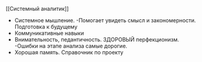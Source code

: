 
[[Системный аналитик]]

- Системное мышление. 
-Помогает увидеть смысл и закономерности. Подготовка к будущему
- Коммуникативные навыки
- Внимательность, педантичность. ЗДОРОВЫЙ перфекционизм. 
-Ошибки на этапе анализа самые дорогие.
- Хорошая память. Справочник по проекту